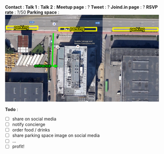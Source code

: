 **Contact** :
**Talk 1** :
**Talk 2** :
**Meetup page** : ?
**Tweet** : ?
**Joind.in page** : ?
**RSVP rate** : ?/50
**Parking space** :
![Parking space](https://raw.githubusercontent.com/nucleus-be/office-meetups/master/parking_space.png)

**Todo** :
- [ ] share on social media
- [ ] notify concierge
- [ ] order food / drinks
- [ ] share parking space image on social media
- [ ] ...
- [ ] profit!
